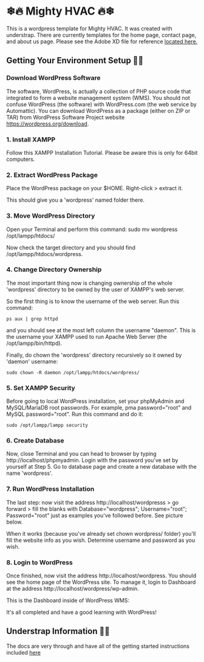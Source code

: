 # ❄🔥 Mighty HVAC 🔥❄

This is a wordpress template for Mighty HVAC. It was created with understrap. There are currently templates for the home page, contact page, and about us page. Please see the Adobe XD file for reference [located here.](MightyHVAC-Website.xd)

## Getting Your Environment Setup 🎊🎉

### Download WordPress Software

The software, WordPress, is actually a collection of PHP source code that integrated to form a website management system (WMS). You should not confuse WordPress (the software) with WordPress.com (the web service by Automattic). You can download WordPress as a package (either on ZIP or TAR) from WordPress Software Project website https://wordpress.org/download. 

### 1. Install XAMPP
Follow this XAMPP Installation Tutorial. Please be aware this is only for 64bit computers.

### 2. Extract WordPress Package
Place the WordPress package on your $HOME. Right-click > extract it.

This should give you a 'wordpress' named folder there.

### 3. Move WordPress Directory

Open your Terminal and perform this command:
sudo mv wordpress /opt/lampp/htdocs/ 

Now check the target directory and you should find /opt/lampp/htdocs/wordpress.

### 4. Change Directory Ownership

The most important thing now is changing ownership of the whole 'wordpress' directory to be owned by the user of XAMPP's web server.

So the first thing is to know the username of the web server. Run this command:

```ps aux | grep httpd```

and you should see at the most left column the username "daemon". This is the username your XAMPP used to run Apache Web Server (the /opt/lampp/bin/httpd).

Finally, do chown the 'wordpress' directory recursively so it owned by 'daemon' username:

```sudo chown -R daemon /opt/lampp/htdocs/wordpress/```

### 5. Set XAMPP Security

Before going to local WordPress installation, set your phpMyAdmin and MySQL/MariaDB root passwords. For example, pma password="root" and MySQL password="root". Run this command and do it:

```sudo /opt/lampp/lampp security```

### 6. Create Database

Now, close Terminal and you can head to browser by typing http://localhost/phpmyadmin. Login with the password you've set by yourself at Step 5. Go to database page and create a new database with the name 'wordpress'.

### 7. Run WordPress Installation

The last step: now visit the address http://localhost/wordpresss > go forward > fill the blanks with Database="wordpress"; Username="root"; Password="root" just as examples you've followed before. See picture below.

When it works (because you've already set chown wordpress/ folder) you'll fill the website info as you wish. Determine username and password as you wish.

### 8. Login to WordPress

Once finished, now visit the address http://localhost/wordpress. You should see the home page of the WordPress site. To manage it, login to Dashboard at the address http://localhost/wordpress/wp-admin.

This is the Dashboard inside of WordPress WMS:

It's all completed and have a good learning with WordPress!

## Understrap Information 🧠🦕

The docs are very through and have all of the getting started instructions included [here](https://usdocu.tarthemes.com/)
